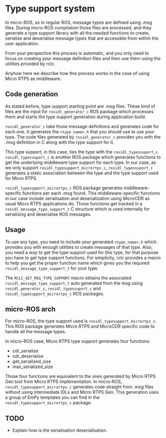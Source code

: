 # Type support system

In micro-ROS, as in regular ROS, message types are defined using .msg files.
During micro-ROS compilation those files are processed, and they generate a type support library with all the needed functions to create, serialise and deserialise message types that are accessible from within the user application.

From your perspective this process is automatic, and you only need to focus on creating your message definition files and then use them using the utilities provided by rclc.

Anyhow here we describe how this process works in the case of using Micro RTPS as middleware.

## Code generation

As stated before, type support starting point are .msg files.
These kind of files are the input for `rosidl_generator_c` ROS package which processes them and starts the type support generation during application build.

`rosidl_generator_c` take those message definitions and generates code for each one.
It generates the `<type_name>.h` that you should use to use your type.
The code files generated by `rosidl_generator_c` provides you with the .msg definition in C along with the type support for it.

This type support, in this case, ties the type with the `rosidl_typessuport_c`.
`rosidl_typessuport_c` is another ROS package which generates functions to get the underlying middleware type support for each type.
In our case, as we only support `rosidl_typesupport_micrortps_c`, `rosidl_typessuport_c` generates a static association between the type and the type support used for Micro RTPS.

`rosidl_typesupport_micrortps_c` ROS package generates middleware-specific functions per each .msg found.
This middleware-specific functions in our case include serialisation and deserialization using MicroCDR as usual Micro RTPS applications do.
Those functions get tracked in a `rosidl_message_type_support_t` C structure which is used internally for serialising and deserialise ROS messages.

## Usage

To use any type, you need to include your generated `<type_name>.h` which provides you with enough utilities to create messages of that type.
Also, you need a way to get the type support used for this type, for that purpose you have to get type support functions. For simplicity, rclc provides a macro to help you get the proper function name which gives you the required `rosidl_message_type_support_t` for your type.

The ```RCLC_GET_MSG_TYPE_SUPPORT``` macro obtains the associated `rosidl_message_type_support_t` auto generated from the msg using `rosidl_generator_c`, `rosidl_typessuport_c` and `rosidl_typesupport_micrortps_c` ROS packages.

## micro-ROS arch

For micro-ROS, the type support used is `rosidl_typesupport_micrortps_c`.
This ROS package generates Micro RTPS and MicroCDR specific code to handle all the message types.

In micro-ROS case, Micro RTPS type support generates four functions:

- cdr_serialize
- cdr_deserialise
- get_serialized_size
- max_serialized_size

Those four functions are equivalent to the ones generated by Micro RTPS Gen tool from Micro RTPS implementation.
In micro-ROS, `rosidl_typesupport_micrortps_c` generates code straight from .msg files without using intermediate IDLs and Micro RTPS Gen.
This generation uses a group of EmPy templates you can find in the `rosidl_typesupport_micrortps_c` package.

## TODO

- Explain how is the serialisation deserialisation.